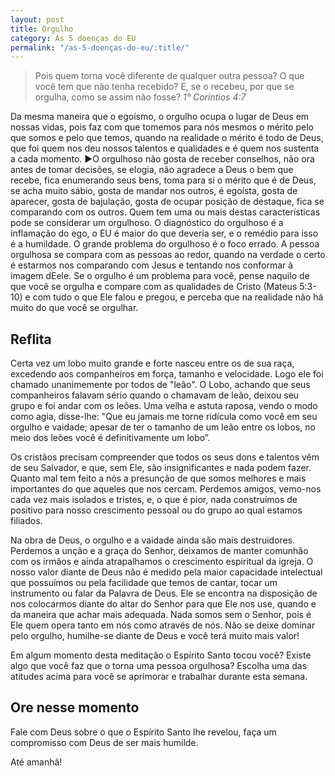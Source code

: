 ```yaml
---
layout: post
title: Orgulho
category: As 5 doenças do EU
permalink: "/as-5-doenças-do-eu/:title/"
---
```


> Pois quem torna você diferente de qualquer outra pessoa? O que você  tem que não tenha recebido? E, se o recebeu, por que se orgulha, como  se assim não fosse?
<cite>1° Coríntios 4:7</cite>

Da mesma maneira que o egoísmo, o orgulho ocupa o lugar de Deus em  nossas vidas, pois faz com que tomemos para nós mesmos o mérito pelo que somos e pelo que temos, quando na realidade o mérito é todo de Deus, que foi quem nos deu nossos talentos e qualidades e é quem nos sustenta a cada momento. ►O orgulhoso não gosta de receber conselhos, não ora antes de tomar decisões, se elogia, não agradece a Deus o bem que recebe, fica enumerando seus bens, toma para si o mérito que é de Deus, se acha muito sábio, gosta de mandar nos outros, é egoísta, gosta de aparecer, gosta de bajulação, gosta de ocupar posição de destaque, fica se comparando com os outros. Quem tem uma ou mais destas características pode se considerar um orgulhoso. O diagnóstico do orgulhoso é a inflamação do ego, o EU é maior do que deveria ser, e o remédio para isso é a humildade. O grande problema do orgulhoso é o foco errado. A pessoa orgulhosa se compara com as pessoas ao redor, quando na verdade o certo é estarmos nos comparando com Jesus e tentando nos conformar à imagem dEele. Se o orgulho é um problema para você, pense naquilo de que você se orgulha e compare com as qualidades de Cristo (Mateus 5:3-10) e com tudo o que Ele falou e pregou, e perceba que na realidade não há muito do que você se orgulhar.

## Reflita

Certa vez um lobo muito grande e forte nasceu entre os de sua raça, excedendo aos companheiros em força, tamanho e velocidade. Logo ele foi chamado unanimemente por todos de "leão". O Lobo, achando que seus companheiros falavam sério quando o chamavam de leão, deixou seu grupo e foi andar com os leões. Uma velha e astuta raposa, vendo o modo como agia, disse-lhe: "Que eu jamais me torne ridícula como você em seu orgulho e vaidade; apesar de ter o tamanho de um leão entre os lobos, no meio dos leões você é definitivamente um lobo”.

Os cristãos precisam compreender que todos os seus dons e talentos vêm de seu Salvador, e que, sem Ele, são insignificantes e nada podem fazer. Quanto mal tem feito a nós a presunção de que somos melhores e mais importantes do que aqueles que nos cercam. Perdemos amigos, vemo-nos cada vez mais isolados e tristes, e, o que é pior, nada construímos de positivo para nosso crescimento pessoal ou do grupo ao qual estamos filiados.

Na obra de Deus, o orgulho e a vaidade ainda são mais destruidores. Perdemos a unção e a graça do Senhor, deixamos de manter comunhão com os irmãos e ainda atrapalhamos o crescimento espiritual da igreja. O nosso valor diante de Deus não é medido pela maior capacidade intelectual que possuímos ou pela facilidade que temos de cantar, tocar um instrumento ou falar da Palavra de Deus. Ele se encontra na disposição de nos colocarmos diante do altar do Senhor para que Ele nos use, quando e da maneira que achar mais adequada. Nada somos sem o Senhor, pois é Ele quem opera tanto em nós como através de nós. Não se deixe dominar pelo orgulho, humilhe-se diante de Deus e você terá muito mais valor! 

Em algum momento desta meditação o Espírito Santo tocou você? Existe algo que você faz que o torna uma pessoa orgulhosa? Escolha uma das atitudes acima para você se aprimorar e trabalhar durante esta semana.

## Ore nesse momento

Fale com Deus sobre o que o Espírito Santo lhe revelou, faça um compromisso com Deus de ser mais humilde.

Até amanhã!